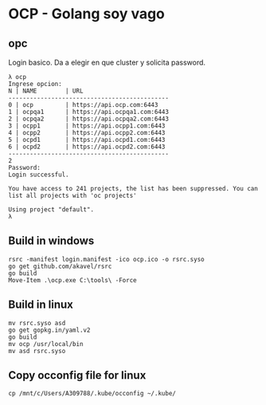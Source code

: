 # OCP - Golang soy vago

## opc

Login basico. Da a elegir en que cluster y solicita password.  

```=bash
λ ocp
Ingrese opcion:
N | NAME        | URL
---------------------------------------------
0 | ocp         | https://api.ocp.com:6443
1 | ocpqa1      | https://api.ocpqa1.com:6443
2 | ocpqa2      | https://api.ocpqa2.com:6443
3 | ocpp1       | https://api.ocpp1.com:6443
4 | ocpp2       | https://api.ocpp2.com:6443
5 | ocpd1       | https://api.ocpd1.com:6443
6 | ocpd2       | https://api.ocpd2.com:6443
---------------------------------------------
2
Password:
Login successful.

You have access to 241 projects, the list has been suppressed. You can list all projects with 'oc projects'

Using project "default".
λ
```

## Build in windows

```=powershell
rsrc -manifest login.manifest -ico ocp.ico -o rsrc.syso
go get github.com/akavel/rsrc
go build
Move-Item .\ocp.exe C:\tools\ -Force
```

## Build in linux

```=bash
mv rsrc.syso asd
go get gopkg.in/yaml.v2
go build
mv ocp /usr/local/bin
mv asd rsrc.syso
```

## Copy occonfig file for linux

```=bash
cp /mnt/c/Users/A309788/.kube/occonfig ~/.kube/
```
